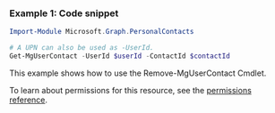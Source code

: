 ### Example 1: Code snippet

```powershellImport-Module Microsoft.Graph.PersonalContacts

# A UPN can also be used as -UserId.
Get-MgUserContact -UserId $userId -ContactId $contactId
```
This example shows how to use the Remove-MgUserContact Cmdlet.
To learn about permissions for this resource, see the [permissions reference](/graph/permissions-reference).

